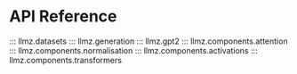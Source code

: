 # API Reference

::: llmz.datasets
::: llmz.generation
::: llmz.gpt2
::: llmz.components.attention
::: llmz.components.normalisation
::: llmz.components.activations
::: llmz.components.transformers
